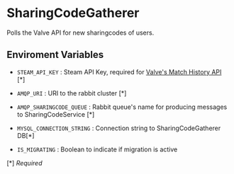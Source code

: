 # SharingCodeGatherer
Polls the Valve API for new sharingcodes of users.

## Enviroment Variables

- `STEAM_API_KEY` : 
Steam API Key, required for [Valve's Match History API](https://developer.valvesoftware.com/wiki/Counter-Strike:_Global_Offensive_Access_Match_History) [*]
- `AMQP_URI` : URI to the rabbit cluster [*]
- `AMQP_SHARINGCODE_QUEUE` : Rabbit queue's name for producing messages to SharingCodeService [*]
- `MYSQL_CONNECTION_STRING` : Connection string to SharingCodeGatherer DB[*]

- `IS_MIGRATING` : Boolean to indicate if migration is active

[*] *Required*
